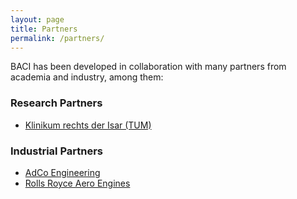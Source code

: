 ```yaml
---
layout: page
title: Partners
permalink: /partners/
---
```


BACI has been developed in collaboration with many partners from academia and industry, among them:

### Research Partners

- [Klinikum rechts der Isar (TUM)](https://www.mri.tum.de)

### Industrial Partners

- [AdCo Engineering](https://www.adco-engineering-gw.de/en/company/)
- [Rolls Royce Aero Engines](https://www.rolls-royce.com)


